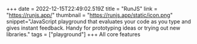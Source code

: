 +++
date = 2022-12-15T22:49:02.519Z
title = "RunJS"
link = "https://runjs.app/"
thumbnail = "https://runjs.app/static/icon.png"
snippet="JavaScript playground that evaluates your code as you type and gives instant feedback. Handy for prototyping ideas or trying out new libraries."
tags = ["playground"]
+++
All core features
